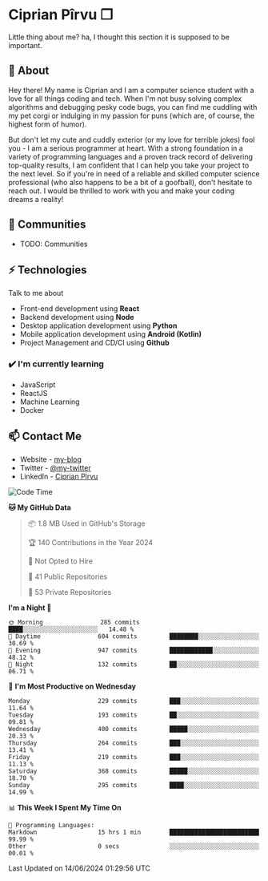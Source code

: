 # Ciprian Pîrvu ❐

Little thing about me? ha, I thought this section it is supposed to be important.

## 🧐 About

Hey there! My name is Ciprian and I am a computer science student with a love for all things coding and tech. When I'm not busy solving complex algorithms and debugging pesky code bugs, you can find me cuddling with my pet corgi or indulging in my passion for puns (which are, of course, the highest form of humor).

But don't let my cute and cuddly exterior (or my love for terrible jokes) fool you - I am a serious programmer at heart. With a strong foundation in a variety of programming languages and a proven track record of delivering top-quality results, I am confident that I can help you take your project to the next level. So if you're in need of a reliable and skilled computer science professional (who also happens to be a bit of a goofball), don't hesitate to reach out. I would be thrilled to work with you and make your coding dreams a reality!

## 👯 Communities

-   TODO: Communities

## ⚡ Technologies

Talk to me about

-   Front-end development using **React**
-   Backend development using **Node**
-   Desktop application development using **Python**
-   Mobile application development using **Android (Kotlin)**
-   Project Management and CD/CI using **Github**

### ✔️ I'm currently learning

-   JavaScript
-   ReactJS
-   Machine Learning
-   Docker

## 📫 Contact Me

-   Website - [my-blog]()
-   Twitter - [@my-twitter]()
-   LinkedIn - [Ciprian Pîrvu](https://www.linkedin.com/in/p%C3%AErvu-ciprian-cristian-4415991b1/)

<!--START_SECTION:waka-->
![Code Time](http://img.shields.io/badge/Code%20Time-2%2C099%20hrs%2055%20mins-blue)

**🐱 My GitHub Data** 

> 📦 1.8 MB Used in GitHub's Storage 
 > 
> 🏆 140 Contributions in the Year 2024
 > 
> 🚫 Not Opted to Hire
 > 
> 📜 41 Public Repositories 
 > 
> 🔑 53 Private Repositories 
 > 
**I'm a Night 🦉** 

```text
🌞 Morning                285 commits         ████░░░░░░░░░░░░░░░░░░░░░   14.48 % 
🌆 Daytime                604 commits         ████████░░░░░░░░░░░░░░░░░   30.69 % 
🌃 Evening                947 commits         ████████████░░░░░░░░░░░░░   48.12 % 
🌙 Night                  132 commits         ██░░░░░░░░░░░░░░░░░░░░░░░   06.71 % 
```
📅 **I'm Most Productive on Wednesday** 

```text
Monday                   229 commits         ███░░░░░░░░░░░░░░░░░░░░░░   11.64 % 
Tuesday                  193 commits         ██░░░░░░░░░░░░░░░░░░░░░░░   09.81 % 
Wednesday                400 commits         █████░░░░░░░░░░░░░░░░░░░░   20.33 % 
Thursday                 264 commits         ███░░░░░░░░░░░░░░░░░░░░░░   13.41 % 
Friday                   219 commits         ███░░░░░░░░░░░░░░░░░░░░░░   11.13 % 
Saturday                 368 commits         █████░░░░░░░░░░░░░░░░░░░░   18.70 % 
Sunday                   295 commits         ████░░░░░░░░░░░░░░░░░░░░░   14.99 % 
```


📊 **This Week I Spent My Time On** 

```text
💬 Programming Languages: 
Markdown                 15 hrs 1 min        █████████████████████████   99.99 % 
Other                    0 secs              ░░░░░░░░░░░░░░░░░░░░░░░░░   00.01 % 
```


 Last Updated on 14/06/2024 01:29:56 UTC
<!--END_SECTION:waka-->
